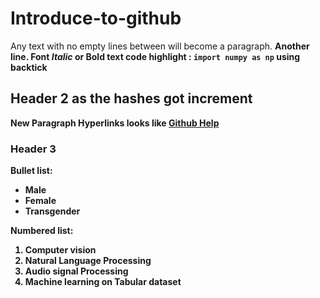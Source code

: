 # Introduce-to-github

Any text with no empty lines between will become a paragraph.
<b>
Another line.
<b>
Font *Italic* or **Bold text**
code highlight : `import numpy as np` using backtick

## Header 2 as the hashes got increment

New Paragraph
Hyperlinks looks like [Github Help](https://docs.github.com/)

### Header 3

Bullet list:
- Male
- Female
- Transgender

Numbered list:

1. Computer vision
2. Natural Language Processing
3. Audio signal Processing
4. Machine learning on Tabular dataset


